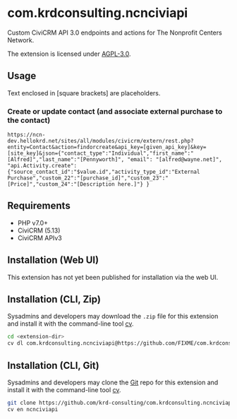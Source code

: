 # com.krdconsulting.ncnciviapi
Custom CiviCRM API 3.0 endpoints and actions for The Nonprofit Centers Network.

The extension is licensed under [AGPL-3.0](LICENSE.txt).

## Usage
Text enclosed in [square brackets] are placeholders.

### Create or update contact (and associate external purchase to the contact)
```
https://ncn-dev.hellokrd.net/sites/all/modules/civicrm/extern/rest.php?entity=Contact&action=findorcreate&api_key=[given_api_key]&key=[site_key]&json={"contact_type":"Individual","first_name":"[Alfred]","last_name":"[Pennyworth]", "email": "[alfred@wayne.net]", "api.Activity.create":{"source_contact_id":"$value.id","activity_type_id":"External Purchase","custom_22":"[purchase_id]","custom_23":"[Price]","custom_24":"[Description here.]"} }
```

## Requirements

* PHP v7.0+
* CiviCRM (5.13)
* CiviCRM APIv3

## Installation (Web UI)

This extension has not yet been published for installation via the web UI.

## Installation (CLI, Zip)

Sysadmins and developers may download the `.zip` file for this extension and
install it with the command-line tool [cv](https://github.com/civicrm/cv).

```bash
cd <extension-dir>
cv dl com.krdconsulting.ncnciviapi@https://github.com/FIXME/com.krdconsulting.ncnciviapi/archive/master.zip
```

## Installation (CLI, Git)

Sysadmins and developers may clone the [Git](https://en.wikipedia.org/wiki/Git) repo for this extension and
install it with the command-line tool [cv](https://github.com/civicrm/cv).

```bash
git clone https://github.com/krd-consulting/com.krdconsulting.ncnciviapi.git
cv en ncnciviapi
```
